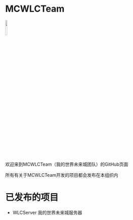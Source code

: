 # MCWLCTeam
<img src="https://github.com/MCWLCServer/WLCServer/blob/main/wlc.png?raw=true" width=11% /><br><p>
欢迎来到MCWLCTeam（我的世界未来城团队）的GitHub页面<br><p>
所有有关于MCWLCTeam开发的项目都会发布在本组织内<br><p>

# 已发布的项目
- WLCServer 我的世界未来城服务器
